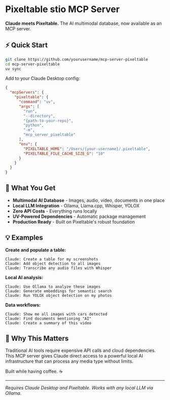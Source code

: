 # Pixeltable stio MCP Server

**Claude meets Pixeltable.** The AI multimodal database, now available as an MCP server.

## ⚡ Quick Start

```bash
git clone https://github.com/yourusername/mcp-server-pixeltable
cd mcp-server-pixeltable
uv sync
```

Add to your Claude Desktop config:

```json
{
  "mcpServers": {
    "pixeltable": {
      "command": "uv",
      "args": [
        "run",
        "--directory",
        "{path-to-your-repo}",
        "python",
        "-m",
        "mcp_server_pixeltable"
      ],
      "env": {
        "PIXELTABLE_HOME": "/Users/{your-username}/.pixeltable",
        "PIXELTABLE_FILE_CACHE_SIZE_G": "10"
      }
    }
  }
}
```

## 🚀 What You Get

- **Multimodal AI Database** - Images, audio, video, documents in one place
- **Local LLM Integration** - Ollama, Llama.cpp, Whisper, YOLOX 
- **Zero API Costs** - Everything runs locally
- **UV-Powered Dependencies** - Automatic package management
- **Production Ready** - Built on Pixeltable's robust foundation

## 💡 Examples

**Create and populate a table:**
```
Claude: Create a table for my screenshots
Claude: Add object detection to all images
Claude: Transcribe any audio files with Whisper
```

**Local AI analysis:**
```
Claude: Use Ollama to analyze these images
Claude: Generate embeddings for semantic search
Claude: Run YOLOX object detection on my photos
```

**Data workflows:**
```
Claude: Show me all images with cars detected
Claude: Find documents mentioning "AI"
Claude: Create a summary of this video
```

## 🎯 Why This Matters

Traditional AI tools require expensive API calls and cloud dependencies. This MCP server gives Claude direct access to a powerful local AI infrastructure that can process any media type without limits.

Built while having coffee. ☕

---

*Requires Claude Desktop and Pixeltable. Works with any local LLM via Ollama.*